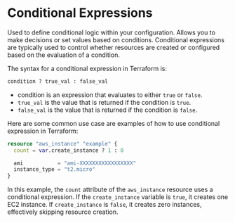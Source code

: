 # Conditional Expressions
Used to define conditional logic within your configuration. Allows you to make decisions or set values based on conditions. Conditional expressions 
are typically used to control whether resources are created or configured based on the evaluation of a condition.

The syntax for a conditional expression in Terraform is:
```terraform
condition ? true_val : false_val
```
- condition is an expression that evaluates to either ```true``` or ```false```.
- ```true_val``` is the value that is returned if the condition is ```true```.
- ```false_val``` is the value that is returned if the condition is ```false```.

Here are some common use case are examples of how to use conditional expression in Terraform:

```terraform
resource "aws_instance" "example" {
  count = var.create_instance ? 1 : 0

  ami           = "ami-XXXXXXXXXXXXXXXXX"
  instance_type = "t2.micro"
}
```
In this example, the ```count``` attribute of the ```aws_instance``` resource uses a conditional expression. If the ```create_instance``` variable is ```true```, it creates one EC2 instance. If ```create_instance``` is ```false```, it creates zero instances, effectively skipping resource creation.


